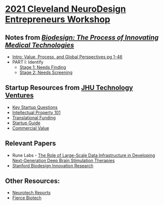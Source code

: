 # [2021 Cleveland NeuroDesign Entrepreneurs Workshop](https://www.clevelandneurodesign.org/all-programs/entrepreneurs-workshop)

## Notes from [*Biodesign: The Process of Innovating Medical Technologies*](https://www.cambridge.org/us/academic/subjects/engineering/biomedical-engineering/biodesign-process-innovating-medical-technologies-2nd-edition?format=HB)
   - [Intro: Value, Process, and Global Perspectives pg 1-46](https://github.com/nhahn7/2021_NeuroDesign_Entrepreneurs_Workshop/blob/main/biodesign/Intro.md)  
   - PART I: Identify
        - [Stage 1: Needs Finding](https://github.com/nhahn7/2021_NeuroDesign_Entrepreneurs_Workshop/blob/main/biodesign/1_needs_finding.md)
        - [Stage 2: Needs Screening](https://github.com/nhahn7/2021_NeuroDesign_Entrepreneurs_Workshop/blob/main/biodesign/2_needs_screening.md)

## Startup Resources from [JHU Technology Ventures](https://ventures.jhu.edu)
  - [Key Startup Questions](https://github.com/nhahn7/2021_NeuroDesign_Entrepreneurs_Workshop/blob/main/JHTV_resources/Key-Startup-Questions.pdf)
  - [Intellectual Property 101](https://github.com/nhahn7/2021_NeuroDesign_Entrepreneurs_Workshop/blob/main/JHTV_resources/IP.pdf)
  - [Translational Funding](https://github.com/nhahn7/2021_NeuroDesign_Entrepreneurs_Workshop/blob/main/JHTV_resources/Translational-Funding-App-Guide-2020.pdf)
  - [Startup Guide](https://github.com/nhahn7/2021_NeuroDesign_Entrepreneurs_Workshop/blob/main/JHTV_resources/JHTV-Startup-Guide-2021.pdf)
  - [Commercial Value](https://github.com/nhahn7/2021_NeuroDesign_Entrepreneurs_Workshop/blob/main/JHTV_resources/7-QUESTIONS-2020.pdf)

## Relevant Papers
- Rune Labs - [The Role of Large-Scale Data Infrastructure in Developing Next-Generation Deep Brain Stimulation Therapies](https://github.com/nhahn7/2021_NeuroDesign_Entrepreneurs_Workshop/blob/main/papers/rune_labs.pdf)
- [Stanford Biodesign Innovation Research](https://biodesign.stanford.edu/resources/learning/innovation-research.html)

## Other Resources: 
- [Neurotech Reports](https://www.neurotechreports.com)
- [Fierce Biotech](https://www.fiercebiotech.com)



